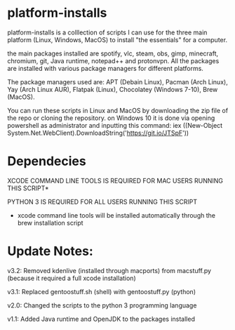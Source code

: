# platform-installs
platform-installs is a  colllection of scripts I can use for the three main platform (Linux, Windows, MacOS) to install "the essentials" for a computer.


the main packages installed are spotify, vlc, steam, obs, gimp, minecraft, chromium, git, Java runtime, notepad++ and protonvpn.
All the packages are installed with various package managers for different platforms.


The package managers used are: APT (Debain Linux), Pacman (Arch Linux), Yay (Arch Linux AUR), Flatpak (Linux), Chocolatey (Windows 7-10), Brew (MacOS).


You can run these scripts in Linux and MacOS by downloading the zip file of the repo or cloning the repository. on Windows 10 it is done via opening powershell as administrator and inputting this command: iex ((New-Object System.Net.WebClient).DownloadString('https://git.io/JTSpF'))

# Dependecies
XCODE COMMAND LINE TOOLS IS REQUIRED FOR MAC USERS RUNNING THIS SCRIPT*

PYTHON 3 IS REQUIRED FOR ALL USERS RUNNING THIS SCRIPT

* xcode command line tools will be installed automatically through the brew installation script
# Update Notes:
v3.2: Removed kdenlive (installed through macports) from macstuff.py (because it required a full xcode installation)

v3.1: Replaced gentoostuff.sh (shell) with gentoostuff.py (python)

v2.0: Changed the scripts to the python 3 programming language

v1.1: Added Java runtime and OpenJDK to the packages installed
